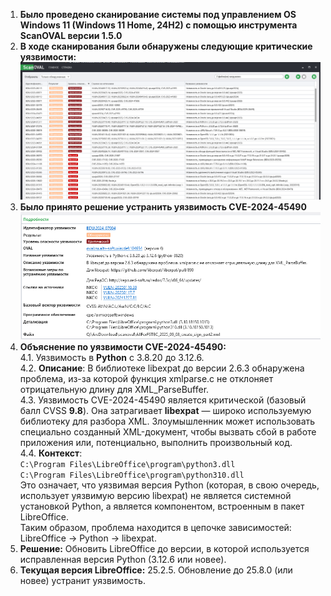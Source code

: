 1. **Было проведено сканирование системы под управлением OS Windows 11 (Windows 11 Home, 24H2) с помощью инструмента ScanOVAL версии 1.5.0**
2. **В ходе сканирования были обнаружены следующие критические уязвимости:**  
  ![](image.png)  
3. **Было принято решение устранить уязвимость CVE-2024-45490**  
  ![](image2.png)
4. **Объяснение по уязвимости CVE-2024-45490:**  
  4.1. Уязвимость в **Python** с 3.8.20 до 3.12.6.  
  4.2. **Описание**: В библиотеке libexpat до версии 2.6.3 обнаружена проблема, из-за которой функция xmlparse.c не отклоняет отрицательную длину для XML_ParseBuffer.  
  4.3. Уязвимость CVE-2024-45490 является критической (базовый балл CVSS **9.8**). Она затрагивает **libexpat** — широко используемую библиотеку для разбора XML. Злоумышленник может использовать специально созданный XML-документ, чтобы вызвать сбой в работе приложения или, потенциально, выполнить произвольный код.  
  4.4. **Контекст**:  
    `C:\Program Files\LibreOffice\program\python3.dll`  
    `C:\Program Files\LibreOffice\program\python310.dll`  
    Это означает, что уязвимая версия Python (которая, в свою очередь, использует уязвимую версию libexpat) не является системной установкой Python, а является компонентом, встроенным в пакет LibreOffice.  
    Таким образом, проблема находится в цепочке зависимостей: LibreOffice → Python → libexpat.  
5. **Решение:** Обновить LibreOffice до версии, в которой используется исправленная версия Python (3.12.6 или новее).  
6. **Текущая версия LibreOffice:** 25.2.5. Обновление до 25.8.0 (или новее) устранит уязвимость.